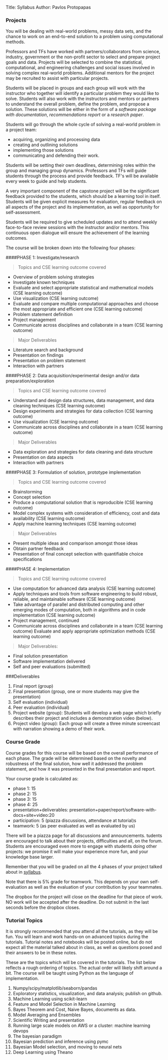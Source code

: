 Title: Syllabus
Author: Pavlos Protopapas


### Projects

You will be dealing with real-world problems, messy data sets, and the chance to work on an end-to-end solution to a problem using computational methods. 

Professors and TFs have worked with partners/collaborators from science, industry, government or the non-profit sector to select and prepare project goals and data. Projects will be selected to combine the statistical, computational, and engineering challenges and social issues involved in solving complex real-world problems.  Additional mentors for the project may be recruited to assist with particular projects. 

Students will be placed in groups and each group will work with the instructor who together will identify a particular problem they would like to solve. Students will also work with the instructors and mentors or partners to understand the overall problem, define the problem, and propose a solution. These solutions will be either in the form of a *software package with documentation*, *recommendations report* or a *research paper*. 

Students will go through the whole cycle of solving a real-world problem in a project team: 

* acquiring, organizing and processing data
* creating and outlining solutions
* implementing those solutions
* communicating and defending their work.

Students will be setting their own deadlines, determining roles within the group and  managing group dynamics. Professors and TFs will guide students through the process and provide feedback. TF's will be available every week to guide and help students.

A very important component of the capstone project will be the significant feedback provided to the students, which should be a learning tool in itself. Students will be given explicit measures for evaluation, regular feedback on all aspects of the project and its implementation, as well as opportunity for self-assessment. 

Students will be required to give scheduled updates and to attend weekly face-to-face review sessions with the instructor and/or mentors. This continuous open dialogue will ensure the achievement of the learning outcomes.

The course will be broken down into the following four phases:


####PHASE 1: Investigate/research


>Topics and CSE learning outcome covered

* Overview of problem solving strategies
* Investigate known techniques
* Evaluate and select appropriate statistical and mathematical models (CSE learning outcome)
* Use visualization (CSE learning outcome)
* Evaluate and compare multiple computational approaches and choose the most appropriate and efficient one  (CSE learning outcome)
* Problem statement definition 
* Project management 
* Communicate across disciplines and collaborate in a team  (CSE learning outcome)

>Major Deliverables 

* Literature search and background 
* Presentation on findings 
* Presentation on problem statement
* Interaction with partners


####PHASE 2: Data acquisition/experimental design and/or data preparation/exploration


>Topics and CSE learning outcome covered

* Understand and design data structures, data management, and data cleaning techniques  (CSE learning outcome)
* Design experiments and strategies for data collection  (CSE learning outcome)
* Use visualization (CSE learning outcome)
* Communicate across disciplines and collaborate in a team  (CSE learning outcome)

>Major Deliverables

* Data exploration and strategies for data cleaning and data structure
* Presentation on data aspects
* Interaction with partners


####PHASE 3:  Formulation of solution, prototype implementation


>Topics and CSE learning outcome covered

* Brainstorming 
* Concept selection 
* Produce a computational solution that is reproducible  (CSE learning outcome)
* Model complex systems with consideration of efficiency, cost and data availability  (CSE learning outcome)
* Apply machine learning techniques (CSE learning outcome)

>Major Deliverables

* Present multiple ideas and comparison amongst those ideas
* Obtain partner feedback 
* Presentation of final concept selection with quantifiable choice specifications 



####PHASE 4: Implementation  


>Topics and CSE learning outcome covered

* Use computation for advanced data analysis (CSE learning outcome)
* Apply techniques and tools from software engineering to build robust, reliable, and maintainable software (CSE learning outcome)
* Take advantage of parallel and distributed computing and other emerging modes of computation, both in algorithms and in code implementation (CSE learning outcome)
* Project management, continued 
* Communicate across disciplines and collaborate in a team  (CSE learning outcome)
 Evaluate and apply appropriate optimization methods (CSE learning outcome)

>Major Deliverables:

* Final solution presentation
* Software implementation delivered
* Self and peer evaluations (submitted) 
 
###Deliverables 

1. Final report (group)
2. Final presentation (group, one or more students may give the presentation)
2. Self evaluation (individual)
3. Peer evaluation (individual)
4. Project website (group): Students will develop a web page which briefly describes their project and includes a demonstration video (below). 
5. Project video (group): Each group will create a three minute screencast with narration showing a demo of their work.  




### Course Grade

Course grades for this course will be based on the overall performance of each phase. The grade will be  determined based on the novelty and robustness of the  final solution, how well it addressed the problem 
statement, and how it was presented in the final presentation and report. 

Your course grade is calculated as:

* phase 1: 15
* phase 2: 15
* phase 3: 15
* phase 4: 25
* presentation+deliverables: presentation+paper/report/software-with-docs+site+video:20
* participation: 5 (piazza discussions, attendance at tutorial)s
* teamwork: 5 (as peer evaluated as well as evaluated by us)

There will be a piazza page for all discussions and announcements. tudents are encouraged to talk about their projects, difficulties and all, on the forum. Students are encouraged even more to engage with students doing other projects: we promise it will make your experience more fun, and your knowledge base larger.


Remember that you will be graded on all the 4 phases of your project talked about in [syllabus](/syllabus). 

Note that there is 5% grade for teamwork. This depends on your own self-evaluation as well as the evaluation of your contribution by your teammates. 

The dropbox for the project will close on the deadline for that piece of work. NO work will be accepted after the deadline. Do not submit in the last seconds before the dropbox closes.

### Tutorial Topics

It is strongly recommended that you attend all the tutorials, as they will be fun. You will learn and work hands-on on advanced topics during the tutorials. Tutorial notes and notebooks will be posted online, but do not expect all the material talked about in class, as well as questions posed and their answers to be in these notes. 

These are the topics which will be covered in the tutorials. The list below reflects a rough ordering of topics. The actual order will likely shift around a bit. The course will be taught using Python as the language of implementation. 


1. Numpy/scipy/matplotlib/seaborn/pandas
1. Exploratory statistics, visualization, and data analysis; publish on github.
1. Machine Learning using scikit-learn
1. Feature and Model Selection in Machine Learning
1. Bayes Theorem and Cost, Naive Bayes, documents as data.
1. Model Averaging and Ensembles
1. Scientific Writing and presentation
1. Running large scale models on AWS or a cluster: machine learning devops
1. The bayesian paradigm
1. Bayesian prediction and inference using pymc
1. Bayesian Model selection, and moving to neural nets
1. Deep Learning using Theano

